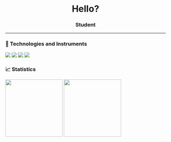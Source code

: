 <h1 align="center">Hello?</h1>
<h3 align="center">Student</h3>

---

### 🔧 Technologies and Instruments
<p align="left">
  <!-- Иконки можно взять с https://simpleicons.org/ -->
  <img src="https://img.shields.io/badge/Python-3776AB?style=for-the-badge&logo=python&logoColor=white" />
  <img src="https://img.shields.io/badge/Docker-2496ED?style=for-the-badge&logo=docker&logoColor=white" />
  <img src="https://img.shields.io/badge/PostgreSQL-316192?style=for-the-badge&logo=postgresql&logoColor=white" />
  <img src="https://img.shields.io/badge/Git-F05032?style=for-the-badge&logo=git&logoColor=white" />
</p>

### 📈 Statistics
<p align="left">
  <img height="180em" src="https://github-readme-stats.vercel.app/api?username=nemp1yy&show_icons=true&theme=dark&hide_border=true" />
  <img height="180em" src="https://github-readme-stats.vercel.app/api/top-langs/?username=nemp1yy&layout=compact&theme=dark&hide_border=true" />
</p>
